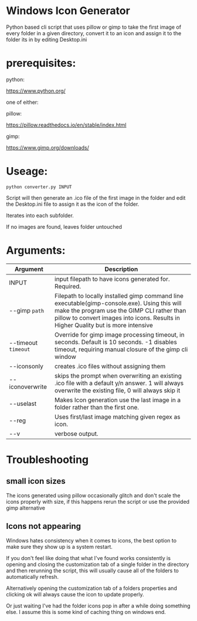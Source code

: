 # Windows Icon Generator
Python based cli script that uses pillow or gimp to take the first image of every folder in a given directory, convert it to an icon and assign it to the folder its in by editing Desktop.ini

# prerequisites:
python:

https://www.python.org/

one of either:

pillow: 

https://pillow.readthedocs.io/en/stable/index.html

gimp: 

https://www.gimp.org/downloads/

# Useage:
`python converter.py INPUT`

Script will then generate an .ico file of the first image in the folder and edit the Desktop.ini file to assign it as the icon of the folder.

Iterates into each subfolder.

If no images are found, leaves folder untouched

# Arguments:
|Argument        |Description|
| --------------- |----------|
|INPUT| input filepath to have icons generated for. Required.|
|--gimp `path` |Filepath to locally installed gimp command line executable(gimp-console.exe). Using this will make the program use the GIMP CLI rather than pillow to convert images into icons. Results in Higher Quality but is more intensive |
|--timeout `timeout` |Override for gimp image processing timeout, in seconds. Default is 10 seconds. -1 disables timeout, requiring manual closure of the gimp cli window |
|--iconsonly|creates .ico files without assigning them|
|--iconoverwrite|skips the prompt when overwriting an existing .ico file with a default y/n answer. 1 will always overwrite the existing file, 0 will always skip it|
|--uselast|Makes Icon generation use the last image in a folder rather than the first one.|
|--reg|Uses first/last image matching given regex as icon.|
|--v|verbose output.|
# Troubleshooting

## small icon sizes

The icons generated using pillow occasionally glitch and don't scale the icons properly with size, if this happens rerun the script or use the provided gimp alternative

## Icons not appearing

Windows hates consistency when it comes to icons, the best option to make sure they show up is a system restart.

If you don't feel like doing that what I've found works consistently is opening and closing the customization tab of a single folder in the directory and then rerunning the script, this will usually cause all of the folders to automatically refresh.

Alternatively opening the customization tab of a folders properties and clicking ok will always cause the icon to update properly. 

Or just waiting I've had the folder icons pop in after a while doing something else. I assume this is some kind of caching thing on windows end.


